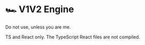 # 🏎 V1V2 Engine

Do not use, unless you are me.

TS and React only. The TypeScript React files are not compiled.
